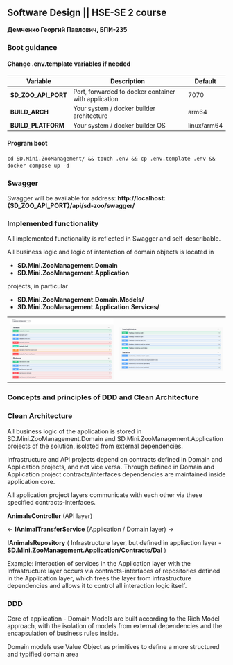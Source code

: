 ## Software Design || HSE-SE 2 course

**Демченко Георгий Павлович, БПИ-235**

### Boot guidance

#### Change .env.template variables if needed

| **Variable**        | **Description** | **Default** |
|---------------------|--------------|-------------|
| **SD_ZOO_API_PORT** | Port, forwarded to docker container with application | 7070        |
| **BUILD_ARCH**      | Your system / docker builder architecture | arm64       |
| **BUILD_PLATFORM**  | Your system / docker builder OS  | linux/arm64 |

#### Program boot

```shell
cd SD.Mini.ZooManagement/ && touch .env && cp .env.template .env && docker compose up -d
```

### Swagger

Swagger will be available for address:  **http://localhost:{SD_ZOO_API_PORT}/api/sd-zoo/swagger/**

### Implemented functionality

All implemented functionality is reflected in Swagger and self-describable.

All business logic and logic of interaction of domain objects is located in

- **SD.Mini.ZooManagement.Domain**
- **SD.Mini.ZooManagement.Application**

projects, in particular

- **SD.Mini.ZooManagement.Domain.Models/**
- **SD.Mini.ZooManagement.Application.Services/**

|                                 |                                 |
|---------------------------------|---------------------------------|
| ![swagger_1](img/swagger_1.png) | ![swagger_2](img/swagger_2.png) |


### Concepts and principles of DDD and Clean Architecture

### Clean Architecture

All business logic of the application is stored in SD.Mini.ZooManagement.Domain and SD.Mini.ZooManagement.Application projects of the solution, isolated from external dependencies.

Infrastructure and API projects depend on contracts defined in Domain and Application projects, and not vice versa. Through defined in Domain and Application project contracts/interfaces dependencies are maintained inside application core.

All application project layers communicate with each other via these specified contracts-interfaces. 

**AnimalsController** (API layer)

 <- **IAnimalTransferService** (Application / Domain layer) -> 
 
 **IAnimalsRepository** ( Infrastructure layer, but defined in appliaction layer - **SD.Mini.ZooManagement.Application/Contracts/Dal** )

Example: interaction of services in the Application layer with the Infrastructure layer occurs via contracts-interfaces of repositories defined in the Application layer, which frees the layer from infrastructure dependencies and allows it to control all interaction logic itself.


### DDD 

Core of application - Domain Models are built according to the Rich Model approach, with the isolation of models from external dependencies and the encapsulation of business rules inside.

Domain models use Value Object as primitives to define a more structured and typified domain area